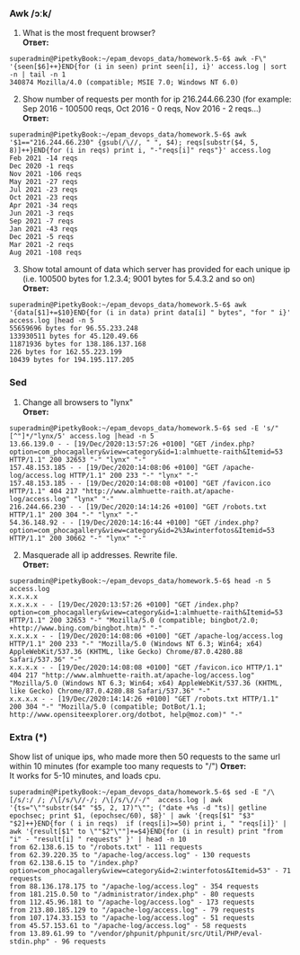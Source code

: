 ### Awk /ɔːk/
1. What is the most frequent browser?<br/>
**Ответ:**
```
superadmin@PipetkyBook:~/epam_devops_data/homework.5-6$ awk -F\" '{seen[$6]++}END{for (i in seen) print seen[i], i}' access.log | sort -n | tail -n 1
340874 Mozilla/4.0 (compatible; MSIE 7.0; Windows NT 6.0)

```

2. Show number of requests per month for ip 216.244.66.230 (for example: Sep 2016 - 100500 reqs, Oct 2016 - 0 reqs, Nov 2016 - 2 reqs...)<br/>
**Ответ:**
```
superadmin@PipetkyBook:~/epam_devops_data/homework.5-6$ awk '$1=="216.244.66.230" {gsub(/\//, " ", $4); reqs[substr($4, 5, 8)]++}END{for (i in reqs) print i, "-"reqs[i]" reqs"}' access.log
Feb 2021 -14 reqs
Dec 2020 -1 reqs
Nov 2021 -106 reqs
May 2021 -27 reqs
Jul 2021 -23 reqs
Oct 2021 -23 reqs
Apr 2021 -34 reqs
Jun 2021 -3 reqs
Sep 2021 -7 reqs
Jan 2021 -43 reqs
Dec 2021 -5 reqs
Mar 2021 -2 reqs
Aug 2021 -108 reqs
```
3. Show total amount of data which server has provided for each unique ip (i.e. 100500 bytes for 1.2.3.4; 9001 bytes for 5.4.3.2 and so on)<br/>
**Ответ:**
```
superadmin@PipetkyBook:~/epam_devops_data/homework.5-6$ awk  '{data[$1]+=$10}END{for (i in data) print data[i] " bytes", "for " i}' access.log |head -n 5
55659696 bytes for 96.55.233.248
133930511 bytes for 45.120.49.66
11871936 bytes for 138.186.137.168
226 bytes for 162.55.223.199
10439 bytes for 194.195.117.205 
```

### Sed
1. Change all browsers to "lynx"<br/>
**Ответ:**
```
superadmin@PipetkyBook:~/epam_devops_data/homework.5-6$ sed -E 's/"[^"]*/"lynx/5' access.log |head -n 5
13.66.139.0 - - [19/Dec/2020:13:57:26 +0100] "GET /index.php?option=com_phocagallery&view=category&id=1:almhuette-raith&Itemid=53 HTTP/1.1" 200 32653 "-" "lynx" "-"
157.48.153.185 - - [19/Dec/2020:14:08:06 +0100] "GET /apache-log/access.log HTTP/1.1" 200 233 "-" "lynx" "-"
157.48.153.185 - - [19/Dec/2020:14:08:08 +0100] "GET /favicon.ico HTTP/1.1" 404 217 "http://www.almhuette-raith.at/apache-log/access.log" "lynx" "-"
216.244.66.230 - - [19/Dec/2020:14:14:26 +0100] "GET /robots.txt HTTP/1.1" 200 304 "-" "lynx" "-"
54.36.148.92 - - [19/Dec/2020:14:16:44 +0100] "GET /index.php?option=com_phocagallery&view=category&id=2%3Awinterfotos&Itemid=53 HTTP/1.1" 200 30662 "-" "lynx" "-"
```
2. Masquerade all ip addresses. Rewrite file.<br/>
**Ответ:**
```
superadmin@PipetkyBook:~/epam_devops_data/homework.5-6$ head -n 5 access.log 
x.x.x.x
x.x.x.x - - [19/Dec/2020:13:57:26 +0100] "GET /index.php?option=com_phocagallery&view=category&id=1:almhuette-raith&Itemid=53 HTTP/1.1" 200 32653 "-" "Mozilla/5.0 (compatible; bingbot/2.0; +http://www.bing.com/bingbot.htm)" "-"
x.x.x.x - - [19/Dec/2020:14:08:06 +0100] "GET /apache-log/access.log HTTP/1.1" 200 233 "-" "Mozilla/5.0 (Windows NT 6.3; Win64; x64) AppleWebKit/537.36 (KHTML, like Gecko) Chrome/87.0.4280.88 Safari/537.36" "-"
x.x.x.x - - [19/Dec/2020:14:08:08 +0100] "GET /favicon.ico HTTP/1.1" 404 217 "http://www.almhuette-raith.at/apache-log/access.log" "Mozilla/5.0 (Windows NT 6.3; Win64; x64) AppleWebKit/537.36 (KHTML, like Gecko) Chrome/87.0.4280.88 Safari/537.36" "-"
x.x.x.x - - [19/Dec/2020:14:14:26 +0100] "GET /robots.txt HTTP/1.1" 200 304 "-" "Mozilla/5.0 (compatible; DotBot/1.1; http://www.opensiteexplorer.org/dotbot, help@moz.com)" "-"
```
### Extra (*)<br/>
Show list of unique ips, who made more then 50 requests to the same url within 10 minutes (for example too many requests to "/")
**Ответ:**<br/>
It works for 5-10 minutes, and loads cpu.<br/>
```
superadmin@PipetkyBook:~/epam_devops_data/homework.5-6$ sed -E "/\[/s/:/ /; /\[/s/\//-/; /\[/s/\//-/"  access.log | awk  '{ts="\""substr($4" "$5, 2, 17)"\""; ("date +%s -d "ts)| getline epochsec; print $1, (epochsec/60), $8}' | awk '{reqs[$1" "$3" "$2]++}END{for ( i in reqs)  if (reqs[i]>=50) print i, " "reqs[i]}' | awk '{result[$1" to \""$2"\""]+=$4}END{for (i in result) print "from "i" - "result[i] " requests" }' | head -n 10
from 62.138.6.15 to "/robots.txt" - 111 requests
from 62.39.220.35 to "/apache-log/access.log" - 130 requests
from 62.138.6.15 to "/index.php?option=com_phocagallery&view=category&id=2:winterfotos&Itemid=53" - 71 requests
from 88.136.178.175 to "/apache-log/access.log" - 354 requests
from 181.215.0.50 to "/administrator/index.php" - 80 requests
from 112.45.96.181 to "/apache-log/access.log" - 173 requests
from 213.80.185.129 to "/apache-log/access.log" - 79 requests
from 107.174.33.153 to "/apache-log/access.log" - 51 requests
from 45.57.153.61 to "/apache-log/access.log" - 58 requests
from 13.89.61.99 to "/vendor/phpunit/phpunit/src/Util/PHP/eval-stdin.php" - 96 requests
```